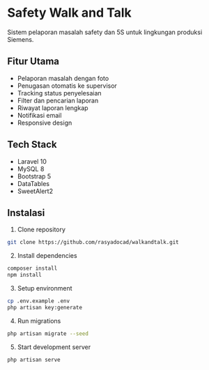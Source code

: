 # Safety Walk and Talk

Sistem pelaporan masalah safety dan 5S untuk lingkungan produksi Siemens.

## Fitur Utama

- Pelaporan masalah dengan foto
- Penugasan otomatis ke supervisor
- Tracking status penyelesaian
- Filter dan pencarian laporan
- Riwayat laporan lengkap
- Notifikasi email
- Responsive design

## Tech Stack

- Laravel 10
- MySQL 8
- Bootstrap 5
- DataTables
- SweetAlert2

## Instalasi

1. Clone repository
```bash
git clone https://github.com/rasyadocad/walkandtalk.git
```

2. Install dependencies
```bash 
composer install
npm install
```

3. Setup environment
```bash
cp .env.example .env
php artisan key:generate
```

4. Run migrations
```bash
php artisan migrate --seed
```

5. Start development server
```bash
php artisan serve
```
